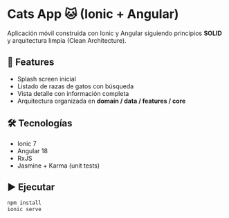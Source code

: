 # Cats App 🐱 (Ionic + Angular)

Aplicación móvil construida con Ionic y Angular siguiendo principios **SOLID** y arquitectura limpia (Clean Architecture).

## 🚀 Features
- Splash screen inicial
- Listado de razas de gatos con búsqueda
- Vista detalle con información completa
- Arquitectura organizada en **domain / data / features / core**

## 🛠️ Tecnologías
- Ionic 7
- Angular 18
- RxJS
- Jasmine + Karma (unit tests)

## ▶️ Ejecutar
```bash
npm install
ionic serve
